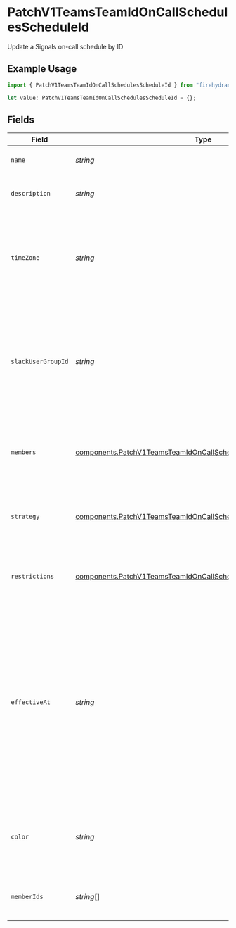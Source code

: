 # PatchV1TeamsTeamIdOnCallSchedulesScheduleId

Update a Signals on-call schedule by ID

## Example Usage

```typescript
import { PatchV1TeamsTeamIdOnCallSchedulesScheduleId } from "firehydrant-typescript-sdk/models/components";

let value: PatchV1TeamsTeamIdOnCallSchedulesScheduleId = {};
```

## Fields

| Field                                                                                                                                                                                                                                                      | Type                                                                                                                                                                                                                                                       | Required                                                                                                                                                                                                                                                   | Description                                                                                                                                                                                                                                                |
| ---------------------------------------------------------------------------------------------------------------------------------------------------------------------------------------------------------------------------------------------------------- | ---------------------------------------------------------------------------------------------------------------------------------------------------------------------------------------------------------------------------------------------------------- | ---------------------------------------------------------------------------------------------------------------------------------------------------------------------------------------------------------------------------------------------------------- | ---------------------------------------------------------------------------------------------------------------------------------------------------------------------------------------------------------------------------------------------------------- |
| `name`                                                                                                                                                                                                                                                     | *string*                                                                                                                                                                                                                                                   | :heavy_minus_sign:                                                                                                                                                                                                                                         | The on-call schedule's name.                                                                                                                                                                                                                               |
| `description`                                                                                                                                                                                                                                              | *string*                                                                                                                                                                                                                                                   | :heavy_minus_sign:                                                                                                                                                                                                                                         | A detailed description of the on-call schedule.                                                                                                                                                                                                            |
| `timeZone`                                                                                                                                                                                                                                                 | *string*                                                                                                                                                                                                                                                   | :heavy_minus_sign:                                                                                                                                                                                                                                         | The time zone in which the on-call schedule operates. This value must be a valid IANA time zone name.                                                                                                                                                      |
| `slackUserGroupId`                                                                                                                                                                                                                                         | *string*                                                                                                                                                                                                                                                   | :heavy_minus_sign:                                                                                                                                                                                                                                         | The ID of a Slack user group for syncing purposes. If provided, we will automatically sync whoever is on call to the user group in Slack.                                                                                                                  |
| `members`                                                                                                                                                                                                                                                  | [components.PatchV1TeamsTeamIdOnCallSchedulesScheduleIdMembers](../../models/components/patchv1teamsteamidoncallschedulesscheduleidmembers.md)[]                                                                                                           | :heavy_minus_sign:                                                                                                                                                                                                                                         | An ordered list of objects that specify members of the on-call schedule's rotation.                                                                                                                                                                        |
| `strategy`                                                                                                                                                                                                                                                 | [components.PatchV1TeamsTeamIdOnCallSchedulesScheduleIdStrategy](../../models/components/patchv1teamsteamidoncallschedulesscheduleidstrategy.md)                                                                                                           | :heavy_minus_sign:                                                                                                                                                                                                                                         | An object that specifies how the schedule's on-call shifts should be generated.                                                                                                                                                                            |
| `restrictions`                                                                                                                                                                                                                                             | [components.PatchV1TeamsTeamIdOnCallSchedulesScheduleIdRestrictions](../../models/components/patchv1teamsteamidoncallschedulesscheduleidrestrictions.md)[]                                                                                                 | :heavy_minus_sign:                                                                                                                                                                                                                                         | A list of objects that restrict the schedule to speccific on-call periods.                                                                                                                                                                                 |
| `effectiveAt`                                                                                                                                                                                                                                              | *string*                                                                                                                                                                                                                                                   | :heavy_minus_sign:                                                                                                                                                                                                                                         | An ISO8601 time string specifying when the updated schedule should take effect. This<br/>value must be provided if editing an attribute that would affect how the schedule's<br/>shifts are generated, such as the time zone, members, strategy, or restrictions.<br/> |
| `color`                                                                                                                                                                                                                                                    | *string*                                                                                                                                                                                                                                                   | :heavy_minus_sign:                                                                                                                                                                                                                                         | A hex color code that will be used to represent the schedule in the UI and iCal subscriptions.                                                                                                                                                             |
| `memberIds`                                                                                                                                                                                                                                                | *string*[]                                                                                                                                                                                                                                                 | :heavy_minus_sign:                                                                                                                                                                                                                                         | This parameter is deprecated; use `members` instead.                                                                                                                                                                                                       |